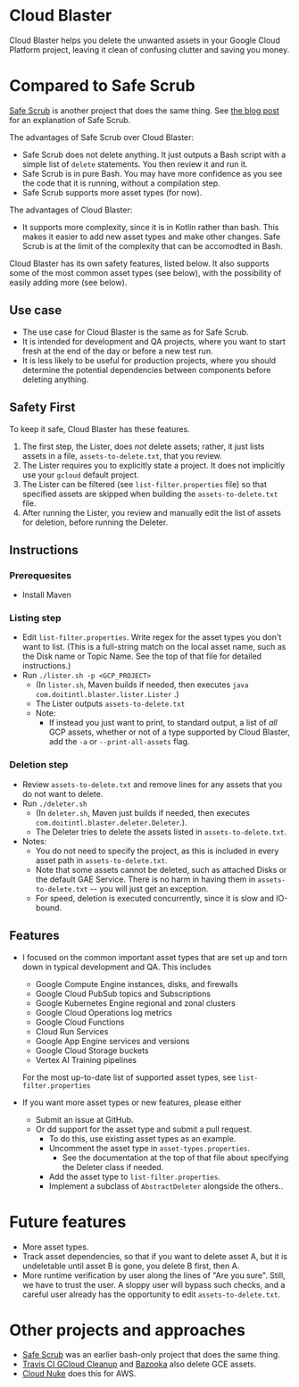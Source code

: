 # Cloud Blaster

Cloud Blaster helps you delete the unwanted assets in your Google Cloud Platform project, 
leaving it clean of confusing clutter and saving you money.

# Compared to Safe Scrub

[Safe Scrub](https://github.come/doitintl/SafeScrub) is  another project that does the same thing. 
See [the blog post](https://blog.doit-intl.com/safe-scrub-clean-up-your-google-cloud-projects-f90f18aca311)
for an explanation of Safe Scrub.

The advantages of Safe Scrub over Cloud Blaster:
* Safe Scrub  does not delete anything. It just outputs a Bash script with a simple list of `delete` statements. 
You then review it and run it.
* Safe Scrub  is in pure Bash. You may have more confidence as you see the code that it is running, without a compilation step. 
* Safe Scrub supports more asset types (for now).

The advantages of Cloud Blaster:
* It supports more complexity, since it is in Kotlin rather than bash. This makes it easier to  add new asset types
 and make other changes. Safe Scrub is at the limit of the complexity that can be accomodted in Bash.
 
Cloud Blaster has its own safety features, listed below. It also supports some of the most common asset types (see below),
with the possibility of easily adding more (see below).
 

## Use case
* The use case for Cloud Blaster is the same as for Safe Scrub.
* It is intended for development and QA projects, where you want to start fresh at the end of the day or 
before a new test run.
* It is less likely to be useful for production projects, where you should determine the potential dependencies 
between components before deleting anything.

## Safety First 
To keep it safe, Cloud Blaster has these features.
1. The first step, the Lister, does *not* delete assets; rather, it just lists assets in a file, `assets-to-delete.txt`,
that you review.
1. The Lister requires you to explicitly state a project. It does not implicitly use your `gcloud`  default project.
1. The Lister can be filtered (see `list-filter.properties` file) so that specified assets are skipped when 
building the `assets-to-delete.txt` file.
1. After running the Lister, you review and manually edit the list of assets for deletion, before running the Deleter.
 
## Instructions

### Prerequesites
* Install Maven

### Listing step
* Edit `list-filter.properties`. Write  regex for the asset types you don't want to list.
(This is a full-string match on the  local asset name, such as the Disk name  or Topic Name.
See the top of that file for detailed instructions.)
* Run `./lister.sh -p <GCP_PROJECT>` 
   * (In `lister.sh`, Maven builds if needed, then executes `java com.doitintl.blaster.lister.Lister` .) 
   * The Lister outputs `assets-to-delete.txt`
   * Note:
       * If instead you just want to print, to standard output, a list of *all* GCP assets, whether or not of a type
       supported by Cloud Blaster, add the `-a` or `--print-all-assets` flag.

### Deletion step
* Review `assets-to-delete.txt` and remove lines for any assets that you do not want to delete.
* Run `./deleter.sh` 
  * (In `deleter.sh`, Maven just builds if needed, then executes `com.doitintl.blaster.deleter.Deleter`.). 
  * The Deleter tries to delete the assets listed in `assets-to-delete.txt`. 
* Notes:
  * You do not need to specify the project, as this is included in every asset path in  `assets-to-delete.txt`.
  * Note that some assets cannot be deleted, such as attached Disks or the default GAE Service.
   There is no harm in having them in `assets-to-delete.txt` -- you will just get an exception.
  * For speed, deletion is executed concurrently, since it is slow and IO-bound.
  
## Features
* I focused on the common important asset types that are set up and torn down in typical development and QA.  This includes 
    * Google Compute Engine instances, disks, and firewalls
    * Google Cloud PubSub topics and Subscriptions 
    * Google Kubernetes Engine regional and zonal clusters
    * Google Cloud Operations log metrics
    * Google Cloud Functions
    * Cloud Run Services
    * Google App Engine services and versions
    * Google Cloud Storage buckets
    * Vertex AI Training pipelines
    
     For the most up-to-date list of supported asset types, see `list-filter.properties`
    
* If you want more asset types or new features, please either
    * Submit an issue at GitHub.
    * Or dd support for the asset type and submit a pull request. 
        * To do this, use existing asset types as an example.
        * Uncomment the asset type in `asset-types.properties`. 
            * See the documentation at the top of that file about specifying the Deleter class if needed.
        * Add the asset type to `list-filter.properties`.
        * Implement a subclass of `AbstractDeleter` alongside the others..  

# Future features
* More asset types.
* Track asset dependencies, so that if you want to delete asset A, but it is undeletable until 
asset B is gone, you delete B first, then A. 
* More runtime verification by user along the lines of "Are you sure". Still, we have to trust the user. A sloppy user will bypass
such checks, and a careful user already has the opportunity to edit  `assets-to-delete.txt`.

# Other projects and approaches
- [Safe Scrub](https://github.come/doitintl/SafeScrub) was an earlier bash-only project that does the same thing. 
- [Travis CI GCloud Cleanup](https://github.com/travis-ci/gcloud-cleanup) and [Bazooka](https://github.com/enxebre/bazooka) also delete GCE assets.
- [Cloud Nuke](https://blog.gruntwork.io/cloud-nuke-how-we-reduced-our-aws-bill-by-85-f3aced4e5876) does this for AWS.
 